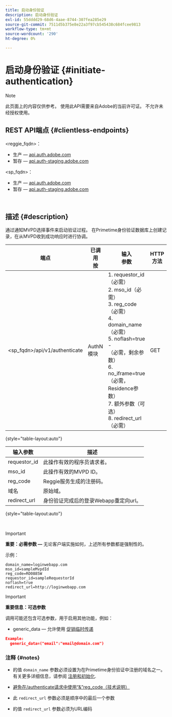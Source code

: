 ```yaml
---
title: 启动身份验证
description: 启动身份验证
exl-id: 55dddd29-68d6-4aae-8744-307fea285e29
source-git-commit: 7511d5b375e8e22a3f97cb545438c684fcee9813
workflow-type: tm+mt
source-wordcount: '290'
ht-degree: 0%

---
```


# 启动身份验证 {#initiate-authentication}

>[!NOTE]
>
>此页面上的内容仅供参考。 使用此API需要来自Adobe的当前许可证。 不允许未经授权使用。

## REST API端点 {#clientless-endpoints}

&lt;reggie_fqdn>：

* 生产 —  [api.auth.adobe.com](http://api.auth.adobe.com/)
* 暂存 —  [api.auth-staging.adobe.com](http://api.auth-staging.adobe.com/)

&lt;sp_fqdn>：

* 生产 —  [api.auth.adobe.com](http://api.auth.adobe.com/)
* 暂存 —  [api.auth-staging.adobe.com](http://api.auth-staging.adobe.com/)

</br>


## 描述 {#description}

通过通知MVPD选择事件来启动验证过程。 在Primetime身份验证数据库上创建记录，在从MVPD收到成功响应时进行协调。



| 端点 | 已调用  </br>按 | 输入   </br>参数 | HTTP  </br>方法 | 响应 | HTTP  </br>响应 |
| --- | --- | --- | --- | --- | --- |
| &lt;sp_fqdn>/api/v1/authenticate | AuthN模块 | 1. requestor_id（必需）</br>2.  mso_id（必需）</br>3.  reg_code（必需）</br>4.  domain_name（必需）</br>5.  noflash=true -  </br>    （必需，剩余参数）</br>6.  no_iframe=true（必需，Residence参数）</br>7.  额外参数（可选）</br>8.  redirect_url（必需） | GET | 登录Web应用程序将被重定向到MVPD登录页面。 | 302（完全重定向实施） |

{style="table-layout:auto"}


| 输入参数 | 描述 |
| --- | --- |
| requestor_id | 此操作有效的程序员请求者。 |
| mso_id | 此操作有效的MVPD ID。 |
| reg_code | Reggie服务生成的注册码。 |
| 域名 | 原始域。 |
| redirect_url | 身份验证完成后的登录Webapp重定向url。 |

{style="table-layout:auto"}

</br>

>[!IMPORTANT]
> 
>**重要：必需参数 —** 无论客户端实施如何，上述所有参数都是强制性的。
>
>
>示例：
>
>```
>domain_name=loginwebapp.com
>mso_id=sampleMvpdId
>reg_code=RO0885W
>requestor_id=sampleRequestorId
>noflash=true
>redirect_url=http://loginwebapp.com
>```

>[!IMPORTANT]
> 
>**重要信息：可选参数**
>
>调用可能还包含可选参数，用于启用其他功能，例如：
>
> * generic\_data — 允许使用 [促销临时传递](/help/authentication/promotional-temp-pass.md)
>
>```JSON
>Example:
>   generic_data=("email":"email@domain.com")
>```


### **注释** {#notes}

* 的值 `domain_name` 参数必须设置为在Primetime身份验证中注册的域名之一。 有关更多详细信息，请参阅 [注册和初始化](/help/authentication/programmer-overview.md).

* [避免在/authenticate请求中使用“&amp;”reg\_code（技术说明）](/help/authentication/clientless-avoid-using-reg-code-in-authenticate-request.md)

* 此 `redirect_url` 参数必须是顺序中的最后一个参数

* 的值 `redirect_url` 参数必须为URL编码
